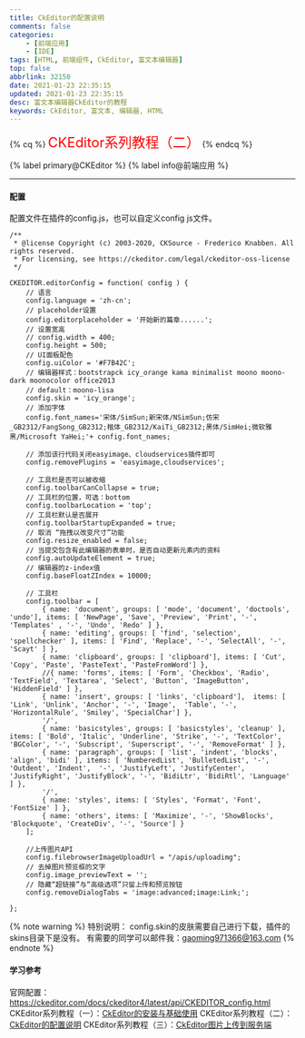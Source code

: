 ```yaml
---
title: CkEditor的配置说明
comments: false
categories:
    - [前端应用]
    - [IDE]
tags: [HTML, 前端组件, CkEditor, 富文本编辑器]
top: false
abbrlink: 32150
date: 2021-01-23 22:35:15
updated: 2021-01-23 22:35:15
desc: 富文本编辑器CkEditor的教程
keywords: CkEditor, 富文本, 编辑器, HTML
---
```


{% cq %}
<font size=5.5 color='red'>CKEditor系列教程（二）</font>
{% endcq %}

{% label primary@CKEditor %} {% label info@前端应用 %}


<!--more-->
<hr />

#### 配置
配置文件在插件的config.js，也可以自定义config js文件。
```
/**
 * @license Copyright (c) 2003-2020, CKSource - Frederico Knabben. All rights reserved.
 * For licensing, see https://ckeditor.com/legal/ckeditor-oss-license
 */

CKEDITOR.editorConfig = function( config ) {
    // 语言
    config.language = 'zh-cn';
    // placeholder设置
    config.editorplaceholder = '开始新的篇章......';
    // 设置宽高
    // config.width = 400;
    config.height = 500;
    // UI面板配色
    config.uiColor = '#F7B42C';
    // 编辑器样式：bootstrapck icy_orange kama minimalist moono moono-dark moonocolor office2013
    // default：moono-lisa
    config.skin = 'icy_orange';
    // 添加字体
    config.font_names='宋体/SimSun;新宋体/NSimSun;仿宋_GB2312/FangSong_GB2312;楷体_GB2312/KaiTi_GB2312;黑体/SimHei;微软雅黑/Microsoft YaHei;'+ config.font_names;

    // 添加该行代码关闭easyimage、cloudservices插件即可
    config.removePlugins = 'easyimage,cloudservices';

    // 工具栏是否可以被收缩
    config.toolbarCanCollapse = true;
    // 工具栏的位置，可选：bottom
    config.toolbarLocation = 'top';
    // 工具栏默认是否展开
    config.toolbarStartupExpanded = true;
    // 取消 “拖拽以改变尺寸”功能
    config.resize_enabled = false;
    // 当提交包含有此编辑器的表单时，是否自动更新元素内的资料
    config.autoUpdateElement = true;
    // 编辑器的z-index值
    config.baseFloatZIndex = 10000;

    // 工具栏
    config.toolbar = [
        { name: 'document', groups: [ 'mode', 'document', 'doctools', 'undo'], items: [ 'NewPage', 'Save', 'Preview', 'Print', '-', 'Templates' , '-', 'Undo', 'Redo' ] },
        { name: 'editing', groups: [ 'find', 'selection', 'spellchecker' ], items: [ 'Find', 'Replace', '-', 'SelectAll', '-', 'Scayt' ] },
        { name: 'clipboard', groups: [ 'clipboard'], items: [ 'Cut', 'Copy', 'Paste', 'PasteText', 'PasteFromWord'] },
        //{ name: 'forms', items: [ 'Form', 'Checkbox', 'Radio', 'TextField', 'Textarea', 'Select', 'Button', 'ImageButton', 'HiddenField' ] },
        { name: 'insert', groups: [ 'links', 'clipboard'],  items: [ 'Link', 'Unlink', 'Anchor', '-', 'Image',  'Table', '-', 'HorizontalRule', 'Smiley', 'SpecialChar'] },
        '/',
        { name: 'basicstyles', groups: [ 'basicstyles', 'cleanup' ], items: [ 'Bold', 'Italic', 'Underline', 'Strike', '-', 'TextColor', 'BGColor', '-', 'Subscript', 'Superscript', '-', 'RemoveFormat' ] },
        { name: 'paragraph', groups: [ 'list', 'indent', 'blocks', 'align', 'bidi' ], items: [ 'NumberedList', 'BulletedList', '-', 'Outdent', 'Indent',  '-', 'JustifyLeft', 'JustifyCenter', 'JustifyRight', 'JustifyBlock', '-', 'BidiLtr', 'BidiRtl', 'Language' ] },
        '/',
        { name: 'styles', items: [ 'Styles', 'Format', 'Font', 'FontSize' ] },
        { name: 'others', items: [ 'Maximize', '-', 'ShowBlocks', 'Blockquote', 'CreateDiv', '-', 'Source'] }
    ];

    //上传图片API
    config.filebrowserImageUploadUrl = "/apis/uploadimg";
    // 去掉图片预览框的文字
    config.image_previewText = '';
    // 隐藏“超链接”与“高级选项”只留上传和预览按钮
    config.removeDialogTabs = 'image:advanced;image:Link;';

};
```

{% note warning %}
特别说明：
config.skin的皮肤需要自己进行下载，插件的skins目录下是没有。
有需要的同学可以邮件我：gaoming971366@163.com
{% endnote %}

#### 学习参考

官网配置：https://ckeditor.com/docs/ckeditor4/latest/api/CKEDITOR_config.html
CKEditor系列教程（一）：<a href="/articles/9743/" target="_blank" class="block_project_a">CkEditor的安装与基础使用</a>
CKEditor系列教程（二）：<a href="/articles/32150/" target="_blank" class="block_project_a">CkEditor的配置说明</a>
CKEditor系列教程（三）：<a href="/articles/32287/" target="_blank" class="block_project_a">CkEditor图片上传到服务端</a>
